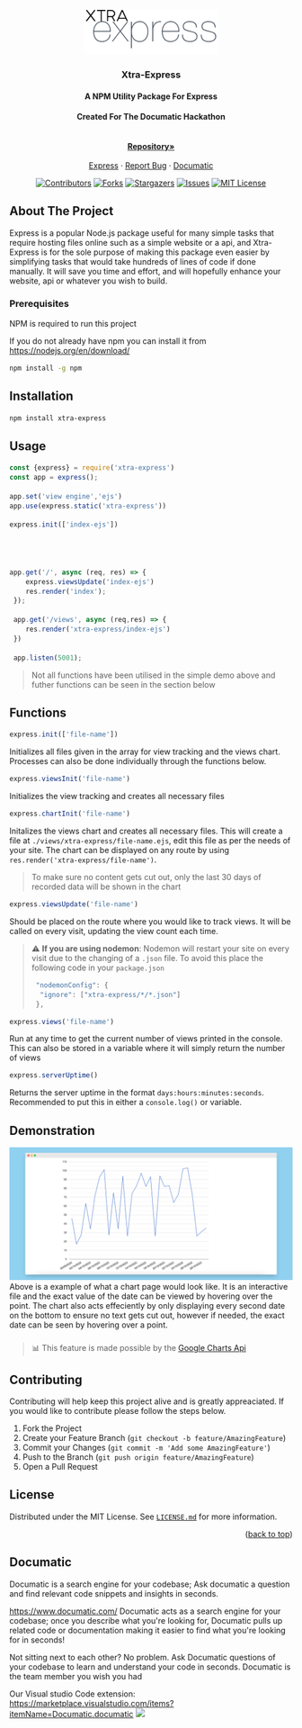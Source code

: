 <a name="readme-top"></a>
<br />
<div align="center">
  <a href="https://github.com/D99-1/Xtra-Express-Documatic-Hackathon">
    <img src="/images/Xtra-express-logo.png" alt="Logo" width="240" height="80">
  </a>

  <h3 align="center">Xtra-Express</h3>
<p align="center">
   <h4>A NPM Utility Package For Express</h4>
   <h4>Created For The Documatic Hackathon</h4>
    <br />
    <a href="https://github.com/d99-1/xtra-express-documatic-hackathon"><strong>Repository»</strong></a>
    <br />
    <br />
    <a href="https://expressjs.com/">Express</a>
    ·
    <a href="https://github.com/d99-1/xtra-express-documatic-hackathon/issues">Report Bug</a>
    ·
    <a href="https://www.documatic.com/">Documatic</a>
  </p>



[![Contributors][contributors-shield]][contributors-url]
[![Forks][forks-shield]][forks-url]
[![Stargazers][stars-shield]][stars-url]
[![Issues][issues-shield]][issues-url]
[![MIT License][license-shield]][license-url]

</div>

## About The Project

Express is a popular Node.js package useful for many simple tasks that require hosting files online such as a simple website or a api, and Xtra-Express is for the sole purpose of making this package even easier by simplifying tasks that would take hundreds of lines of code if done manually. It will save you time and effort, and will hopefully enhance your website, api or whatever you wish to build.


### Prerequisites

NPM is required to run this project

If you do not already have npm you can install it from https://nodejs.org/en/download/ 
  ```sh
  npm install -g npm
  ```

## Installation
```sh
npm install xtra-express
```

## Usage

```js
const {express} = require('xtra-express')                               // Import xtra-express
const app = express();                                                  // create app

app.set('view engine','ejs')                                            // Set ejs to view engine
app.use(express.static('xtra-express'))                                 // This is necessary if you want the views chart page

express.init(['index-ejs'])                                             // Initializes all your files

                                                                        // Make sure to replace `.` with `-` in all 
                                                                        // file names you provide to the package
                                           
app.get('/', async (req, res) => {          
    express.viewsUpdate('index-ejs')                                    // Tells the package that a new view has occured
    res.render('index');                                                // Render your content inside the `views` folder as normal
 });

 app.get('/views', async (req,res) => {
    res.render('xtra-express/index-ejs')                                // Render the views chart for the specified file on that path
 })

 app.listen(5001);
```
> Not all functions have been utilised in the simple demo above and futher functions can be seen in the section below

## Functions
```js
express.init(['file-name']) 
```
Initializes all files given in the array for view tracking and the views chart. Processes can also be done individually through the functions below.
```js
express.viewsInit('file-name')
```
Initializes the view tracking and creates all necessary files
```js
express.chartInit('file-name')
```
Initalizes the views chart and creates all necessary files. This will create a file at `./views/xtra-express/file-name.ejs`, edit this file as per the needs of your site. The chart can be displayed on any route by using `res.render('xtra-express/file-name')`.
> To make sure no content gets cut out, only the last 30 days of recorded data will be shown in the chart
```js
express.viewsUpdate('file-name')
```
Should be placed on the route where you would like to track views. It will be called on every visit, updating the view count each time.
> :warning: **If you are using nodemon**: Nodemon will restart your site on every visit due to the changing of a `.json` file. To avoid this place the following code in your `package.json`
> ```js
>  "nodemonConfig": {
>   "ignore": ["xtra-express/*/*.json"]
>  },
> ```
```js
express.views('file-name')
```
Run at any time to get the current number of views printed in the console. This can also be stored in a variable where it will simply return the number of views 
```js
express.serverUptime()
```
Returns the server uptime in the format `days:hours:minutes:seconds`. Recommended to put this in either a `console.log()` or variable.

## Demonstration
  <a href="https://github.com/D99-1/Xtra-Express-Documatic-Hackathon">
    <img src="/images/chartIMG.png" >
  </a>
Above is a example of what a chart page would look like. It is an interactive file and the exact value of the date can be viewed by hovering over the point. The chart also acts effeciently by only displaying every second date on the bottom to ensure no text gets cut out, however if needed, the exact date can be seen by hovering over a point.

###

> 📊 This feature is made possible by the <a href="https://developers.google.com/chart">Google Charts Api</a> 


## Contributing
Contributing will help keep this project alive and is greatly appreaciated. If you would like to contribute please follow the steps below.

1. Fork the Project
2. Create your Feature Branch (`git checkout -b feature/AmazingFeature`)
3. Commit your Changes (`git commit -m 'Add some AmazingFeature'`)
4. Push to the Branch (`git push origin feature/AmazingFeature`)
5. Open a Pull Request




## License

Distributed under the MIT License. See <a href="https://github.com/D99-1/Xtra-Express-Documatic-Hackathon/blob/main/LICENSE.md">`LICENSE.md`</a> for more information.

<p align="right">(<a href="#readme-top">back to top</a>)</p>

## Documatic 
Documatic is a search engine for your codebase; Ask documatic a question and find relevant code snippets and insights in seconds.

https://www.documatic.com/
Documatic acts as a search engine for your codebase; once you describe what you're looking for, Documatic pulls up related code or documentation making it easier to find what you're looking for in seconds!

Not sitting next to each other? No problem. Ask Documatic questions of your codebase to learn and understand your code in seconds. Documatic is the team member you wish you had

Our Visual studio Code extension: https://marketplace.visualstudio.com/items?itemName=Documatic.documatic
<img src="https://cdn.discordapp.com/attachments/926110059782615071/1037404343470661713/Documatic_sh6hrz.gif"/>



[contributors-shield]: https://img.shields.io/github/contributors/D99-1/Xtra-Express-Documatic-Hackathon.svg?style=for-the-badge
[contributors-url]: https://github.com/D99-1/Xtra-Express-Documatic-Hackathon/graphs/contributors
[forks-shield]: https://img.shields.io/github/forks/D99-1/Xtra-Express-Documatic-Hackathon.svg?style=for-the-badge
[forks-url]: https://github.com/D99-1/Xtra-Express-Documatic-Hackathon/network/members
[stars-shield]: https://img.shields.io/github/stars/D99-1/Xtra-Express-Documatic-Hackathon.svg?style=for-the-badge
[stars-url]: https://github.com/D99-1/Xtra-Express-Documatic-Hackathon/stargazers
[issues-shield]: https://img.shields.io/github/issues/D99-1/Xtra-Express-Documatic-Hackathon.svg?style=for-the-badge
[issues-url]: https://github.com/D99-1/Xtra-Express-Documatic-Hackathon/issues
[license-shield]: https://img.shields.io/github/license/D99-1/Xtra-Express-Documatic-Hackathon.svg?style=for-the-badge
[license-url]: https://github.com/D99-1/Xtra-Express-Documatic-Hackathon/blob/main/LICENSE.md

